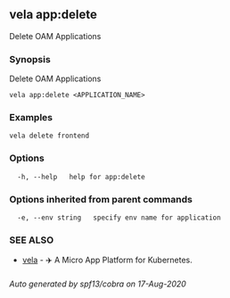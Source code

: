 ## vela app:delete

Delete OAM Applications

### Synopsis

Delete OAM Applications

```
vela app:delete <APPLICATION_NAME>
```

### Examples

```
vela delete frontend
```

### Options

```
  -h, --help   help for app:delete
```

### Options inherited from parent commands

```
  -e, --env string   specify env name for application
```

### SEE ALSO

* [vela](vela.md)	 - ✈️  A Micro App Platform for Kubernetes.

###### Auto generated by spf13/cobra on 17-Aug-2020
